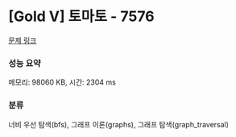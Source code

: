 # [Gold V] 토마토 - 7576 

[문제 링크](https://www.acmicpc.net/problem/7576) 

### 성능 요약

메모리: 98060 KB, 시간: 2304 ms

### 분류

너비 우선 탐색(bfs), 그래프 이론(graphs), 그래프 탐색(graph_traversal)

